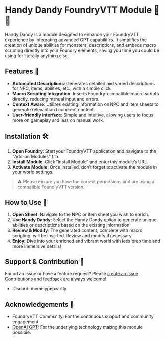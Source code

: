 # Handy Dandy FoundryVTT Module 🎲🤖

Handy Dandy is a module designed to enhance your FoundryVTT experience by integrating advanced GPT capabilities. It simplifies the creation of unique abilities for monsters, descriptions, and embeds macro scripting directly into your Foundry elements, saving you time you could be using for literally anything else.

## Features 🌟

- **Automated Descriptions**: Generates detailed and varied descriptions for NPC, items, abilities, etc., with a simple click.
- **Macro Scripting Integration**: Inserts Foundry-compatible macro scripts directly, reducing manual input and errors.
- **Context Aware**: Utilizes existing information on NPC and item sheets to generate relevant and coherent content.
- **User-friendly Interface**: Simple and intuitive, allowing users to focus more on gameplay and less on manual work.

## Installation 🛠️

1. **Open Foundry**: Start your FoundryVTT application and navigate to the "Add-on Modules" tab.
2. **Install Module**: Click “Install Module” and enter this module’s URL.
3. **Activate Module**: Once installed, don’t forget to activate the module in your world settings.

> ⚠️ Please ensure you have the correct permissions and are using a compatible FoundryVTT version.

## How to Use 📘

1. **Open Sheet**: Navigate to the NPC or item sheet you wish to enrich.
2. **Use Handy Dandy**: Select the Handy Dandy option to generate unique abilities or descriptions based on the existing information.
3. **Review & Modify**: The generated content, complete with macro scripting, will be inserted. Review and modify if necessary.
4. **Enjoy**: Dive into your enriched and vibrant world with less prep time and more immersive details!

## Support & Contribution 🤝

Found an issue or have a feature request? Please [create an issue](https://github.com/MemelyPepeartly/handy-dandy/issues). Contributions and feedback are always welcome!

- Discord: memelypepeartly

## Acknowledgements 🙏

- FoundryVTT Community: For the continuous support and community engagement.
- [OpenAI GPT](https://openai.com/): For the underlying technology making this module possible.
